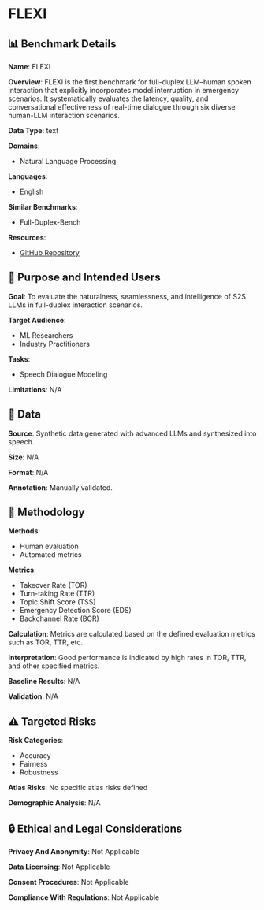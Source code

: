 # FLEXI

## 📊 Benchmark Details

**Name**: FLEXI

**Overview**: FLEXI is the first benchmark for full-duplex LLM–human spoken interaction that explicitly incorporates model interruption in emergency scenarios. It systematically evaluates the latency, quality, and conversational effectiveness of real-time dialogue through six diverse human-LLM interaction scenarios.

**Data Type**: text

**Domains**:
- Natural Language Processing

**Languages**:
- English

**Similar Benchmarks**:
- Full-Duplex-Bench

**Resources**:
- [GitHub Repository](https://github.com/ChristineCHEN274/FLEXI)

## 🎯 Purpose and Intended Users

**Goal**: To evaluate the naturalness, seamlessness, and intelligence of S2S LLMs in full-duplex interaction scenarios.

**Target Audience**:
- ML Researchers
- Industry Practitioners

**Tasks**:
- Speech Dialogue Modeling

**Limitations**: N/A

## 💾 Data

**Source**: Synthetic data generated with advanced LLMs and synthesized into speech.

**Size**: N/A

**Format**: N/A

**Annotation**: Manually validated.

## 🔬 Methodology

**Methods**:
- Human evaluation
- Automated metrics

**Metrics**:
- Takeover Rate (TOR)
- Turn-taking Rate (TTR)
- Topic Shift Score (TSS)
- Emergency Detection Score (EDS)
- Backchannel Rate (BCR)

**Calculation**: Metrics are calculated based on the defined evaluation metrics such as TOR, TTR, etc.

**Interpretation**: Good performance is indicated by high rates in TOR, TTR, and other specified metrics.

**Baseline Results**: N/A

**Validation**: N/A

## ⚠️ Targeted Risks

**Risk Categories**:
- Accuracy
- Fairness
- Robustness

**Atlas Risks**:
No specific atlas risks defined

**Demographic Analysis**: N/A

## 🔒 Ethical and Legal Considerations

**Privacy And Anonymity**: Not Applicable

**Data Licensing**: Not Applicable

**Consent Procedures**: Not Applicable

**Compliance With Regulations**: Not Applicable
